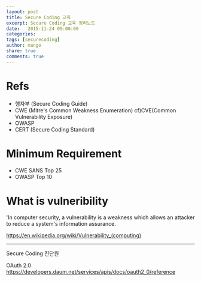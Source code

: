 ```yaml
---
layout: post
title: Secure Coding 교육
excerpt: Secure Coding 교육 정리노트
date:   2015-11-24 09:00:00
categories:
tags: [securecoding]
author: mango
share: true
comments: true  
---
```


# Refs

* 행자부 (Secure Coding Guide)
* CWE (Mitre's Common Weakness Enumeration) cf)CVE(Common Vulnerability Exposure)
* OWASP
* CERT (Secure Coding Standard)

# Minimum Requirement

* CWE SANS Top 25
* OWASP Top 10

# What is vulneribility

'In computer security, a vulnerability is a weakness which allows an attacker to reduce a system's information assurance.

https://en.wikipedia.org/wiki/Vulnerability_(computing)

----

Secure Coding 진단원 

OAuth 2.0 https://developers.daum.net/services/apis/docs/oauth2_0/reference

